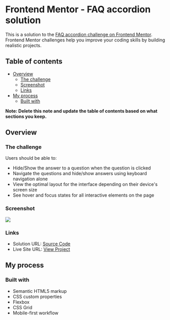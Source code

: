 # Frontend Mentor - FAQ accordion solution

This is a solution to the [FAQ accordion challenge on Frontend Mentor](https://www.frontendmentor.io/challenges/faq-accordion-wyfFdeBwBz). Frontend Mentor challenges help you improve your coding skills by building realistic projects. 

## Table of contents

- [Overview](#overview)
  - [The challenge](#the-challenge)
  - [Screenshot](#screenshot)
  - [Links](#links)
- [My process](#my-process)
  - [Built with](#built-with)


**Note: Delete this note and update the table of contents based on what sections you keep.**

## Overview

### The challenge

Users should be able to:

- Hide/Show the answer to a question when the question is clicked
- Navigate the questions and hide/show answers using keyboard navigation alone
- View the optimal layout for the interface depending on their device's screen size
- See hover and focus states for all interactive elements on the page

### Screenshot

![](./faq-accordion-main/preview.jpg)

### Links

- Solution URL: [Source Code](https://github.com/elo-manny/Faq-Accordion)
- Live Site URL: [View Project](https://elo-manny.github.io/Faq-Accordion/)

## My process

### Built with

- Semantic HTML5 markup
- CSS custom properties
- Flexbox
- CSS Grid
- Mobile-first workflow

